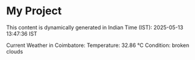 # My Project

This content is dynamically generated in Indian Time (IST): 2025-05-13 13:47:36 IST


Current Weather in Coimbatore:
Temperature: 32.86 °C
Condition: broken clouds
